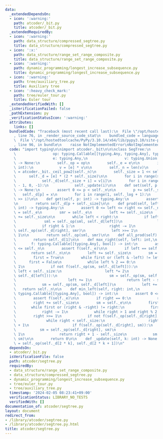 ```yaml
---
data:
  _extendedDependsOn:
  - icon: ':warning:'
    path: atcoder/_bit.py
    title: atcoder/_bit.py
  _extendedRequiredBy:
  - icon: ':warning:'
    path: data_structure/compressed_segtree.py
    title: data_structure/compressed_segtree.py
  - icon: ':x:'
    path: data_structure/range_set_range_composite.py
    title: data_structure/range_set_range_composite.py
  - icon: ':warning:'
    path: dynamic_programming/longest_increase_subsequence.py
    title: dynamic_programming/longest_increase_subsequence.py
  - icon: ':warning:'
    path: tree/auxiliary_tree.py
    title: Auxiliary tree
  - icon: ':heavy_check_mark:'
    path: tree/euler_tour.py
    title: Euler tour
  _extendedVerifiedWith: []
  _isVerificationFailed: false
  _pathExtension: py
  _verificationStatusIcon: ':warning:'
  attributes:
    links: []
  bundledCode: "Traceback (most recent call last):\n  File \"/opt/hostedtoolcache/PyPy/3.10.14/x64/lib/pypy3.10/site-packages/onlinejudge_verify/documentation/build.py\"\
    , line 76, in _render_source_code_stat\n    bundled_code = language.bundle(\n\
    \  File \"/opt/hostedtoolcache/PyPy/3.10.14/x64/lib/pypy3.10/site-packages/onlinejudge_verify/languages/python.py\"\
    , line 96, in bundle\n    raise NotImplementedError\nNotImplementedError\n"
  code: "import typing\n\nimport atcoder._bit\n\n\nclass SegTree:\n    def __init__(self,\n\
    \                 op: typing.Callable[[typing.Any, typing.Any], typing.Any],\n\
    \                 e: typing.Any,\n                 v: typing.Union[int, typing.List[typing.Any]])\
    \ -> None:\n        self._op = op\n        self._e = e\n\n        if isinstance(v,\
    \ int):\n            v = [e] * v\n\n        self._n = len(v)\n        self._log\
    \ = atcoder._bit._ceil_pow2(self._n)\n        self._size = 1 << self._log\n  \
    \      self._d = [e] * (2 * self._size)\n\n        for i in range(self._n):\n\
    \            self._d[self._size + i] = v[i]\n        for i in range(self._size\
    \ - 1, 0, -1):\n            self._update(i)\n\n    def set(self, p: int, x: typing.Any)\
    \ -> None:\n        assert 0 <= p < self._n\n\n        p += self._size\n     \
    \   self._d[p] = x\n        for i in range(1, self._log + 1):\n            self._update(p\
    \ >> i)\n\n    def get(self, p: int) -> typing.Any:\n        assert 0 <= p < self._n\n\
    \n        return self._d[p + self._size]\n\n    def prod(self, left: int, right:\
    \ int) -> typing.Any:\n        assert 0 <= left <= right <= self._n\n        sml\
    \ = self._e\n        smr = self._e\n        left += self._size\n        right\
    \ += self._size\n\n        while left < right:\n            if left & 1:\n   \
    \             sml = self._op(sml, self._d[left])\n                left += 1\n\
    \            if right & 1:\n                right -= 1\n                smr =\
    \ self._op(self._d[right], smr)\n            left >>= 1\n            right >>=\
    \ 1\n\n        return self._op(sml, smr)\n\n    def all_prod(self) -> typing.Any:\n\
    \        return self._d[1]\n\n    def max_right(self, left: int,\n           \
    \       f: typing.Callable[[typing.Any], bool]) -> int:\n        assert 0 <= left\
    \ <= self._n\n        assert f(self._e)\n\n        if left == self._n:\n     \
    \       return self._n\n\n        left += self._size\n        sm = self._e\n\n\
    \        first = True\n        while first or (left & -left) != left:\n      \
    \      first = False\n            while left % 2 == 0:\n                left >>=\
    \ 1\n            if not f(self._op(sm, self._d[left])):\n                while\
    \ left < self._size:\n                    left *= 2\n                    if f(self._op(sm,\
    \ self._d[left])):\n                        sm = self._op(sm, self._d[left])\n\
    \                        left += 1\n                return left - self._size\n\
    \            sm = self._op(sm, self._d[left])\n            left += 1\n\n     \
    \   return self._n\n\n    def min_left(self, right: int,\n                 f:\
    \ typing.Callable[[typing.Any], bool]) -> int:\n        assert 0 <= right <= self._n\n\
    \        assert f(self._e)\n\n        if right == 0:\n            return 0\n\n\
    \        right += self._size\n        sm = self._e\n\n        first = True\n \
    \       while first or (right & -right) != right:\n            first = False\n\
    \            right -= 1\n            while right > 1 and right % 2:\n        \
    \        right >>= 1\n            if not f(self._op(self._d[right], sm)):\n  \
    \              while right < self._size:\n                    right = 2 * right\
    \ + 1\n                    if f(self._op(self._d[right], sm)):\n             \
    \           sm = self._op(self._d[right], sm)\n                        right -=\
    \ 1\n                return right + 1 - self._size\n            sm = self._op(self._d[right],\
    \ sm)\n\n        return 0\n\n    def _update(self, k: int) -> None:\n        self._d[k]\
    \ = self._op(self._d[2 * k], self._d[2 * k + 1])\n"
  dependsOn:
  - atcoder/_bit.py
  isVerificationFile: false
  path: atcoder/segtree.py
  requiredBy:
  - data_structure/range_set_range_composite.py
  - data_structure/compressed_segtree.py
  - dynamic_programming/longest_increase_subsequence.py
  - tree/euler_tour.py
  - tree/auxiliary_tree.py
  timestamp: '2024-02-05 08:23:41+09:00'
  verificationStatus: LIBRARY_NO_TESTS
  verifiedWith: []
documentation_of: atcoder/segtree.py
layout: document
redirect_from:
- /library/atcoder/segtree.py
- /library/atcoder/segtree.py.html
title: atcoder/segtree.py
---
```


